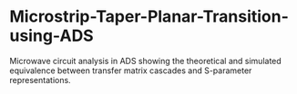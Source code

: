 # Microstrip-Taper-Planar-Transition-using-ADS
Microwave circuit analysis in ADS showing the theoretical and simulated equivalence between transfer matrix cascades and S-parameter representations.
